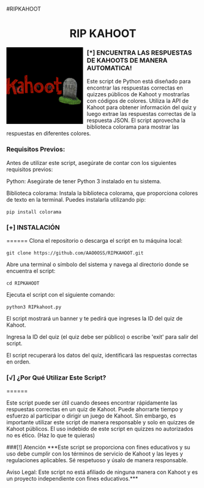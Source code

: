 #RIPKAHOOT

<h1 align="center">RIP KAHOOT</h1>

<p align="center">
<img src="ripkahoot.jpg"
	alt="RIP Kahoot logo"
	width="200"
	style="float: left; margin-right: 10px;" />
</p>

### [*] ENCUENTRA LAS RESPUESTAS DE KAHOOTS DE MANERA AUTOMATICA!

Este script de Python está diseñado para encontrar las respuestas correctas en quizzes públicos de Kahoot y mostrarlas con códigos de colores. Utiliza la API de Kahoot para obtener información del quiz y luego extrae las respuestas correctas de la respuesta JSON. El script aprovecha la biblioteca colorama para mostrar las respuestas en diferentes colores.

### Requisitos Previos:

Antes de utilizar este script, asegúrate de contar con los siguientes requisitos previos:

Python: Asegúrate de tener Python 3 instalado en tu sistema.

Biblioteca colorama: Instala la biblioteca colorama, que proporciona colores de texto en la terminal. Puedes instalarla utilizando pip:

```pip install colorama```

### [+] INSTALACIÓN
======
Clona el repositorio o descarga el script en tu máquina local: 

```git clone https://github.com/AAO0OSS/RIPKAHOOT.git```

Abre una terminal o símbolo del sistema y navega al directorio donde se encuentra el script:

```cd RIPKAHOOT```

Ejecuta el script con el siguiente comando:

```python3 RIPkahoot.py```

El script mostrará un banner y te pedirá que ingreses la ID del quiz de Kahoot.

Ingresa la ID del quiz (el quiz debe ser público) o escribe 'exit' para salir del script.

El script recuperará los datos del quiz, identificará las respuestas correctas en orden.

### [√] ¿Por Qué Utilizar Este Script?

======

Este script puede ser útil cuando desees encontrar rápidamente las respuestas correctas en un quiz de Kahoot. Puede ahorrarte tiempo y esfuerzo al participar o dirigir un juego de Kahoot. Sin embargo, es importante utilizar este script de manera responsable y solo en quizzes de Kahoot públicos. El uso indebido de este script en quizzes no autorizados no es ético. (Haz lo que te quieras)

###[!] Atención
***Este script se proporciona con fines educativos y su uso debe cumplir con los términos de servicio de Kahoot y las leyes y regulaciones aplicables. Sé respetuoso y úsalo de manera responsable.

Aviso Legal: Este script no está afiliado de ninguna manera con Kahoot y es un proyecto independiente con fines educativos.***

